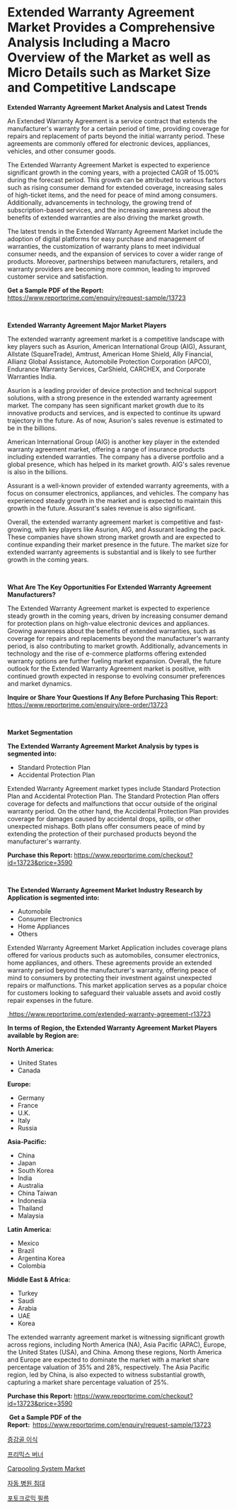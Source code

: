 <p><h1>Extended Warranty Agreement Market Provides a Comprehensive Analysis Including a Macro Overview of the Market as well as Micro Details such as Market Size and Competitive Landscape</h1></p><p><strong>Extended Warranty Agreement Market Analysis and Latest Trends</strong></p>
<p><p>An Extended Warranty Agreement is a service contract that extends the manufacturer's warranty for a certain period of time, providing coverage for repairs and replacement of parts beyond the initial warranty period. These agreements are commonly offered for electronic devices, appliances, vehicles, and other consumer goods.</p><p>The Extended Warranty Agreement Market is expected to experience significant growth in the coming years, with a projected CAGR of 15.00% during the forecast period. This growth can be attributed to various factors such as rising consumer demand for extended coverage, increasing sales of high-ticket items, and the need for peace of mind among consumers. Additionally, advancements in technology, the growing trend of subscription-based services, and the increasing awareness about the benefits of extended warranties are also driving the market growth.</p><p>The latest trends in the Extended Warranty Agreement Market include the adoption of digital platforms for easy purchase and management of warranties, the customization of warranty plans to meet individual consumer needs, and the expansion of services to cover a wider range of products. Moreover, partnerships between manufacturers, retailers, and warranty providers are becoming more common, leading to improved customer service and satisfaction.</p></p>
<p><strong>Get a Sample PDF of the Report:&nbsp;</strong> <a href="https://www.reportprime.com/enquiry/request-sample/13723">https://www.reportprime.com/enquiry/request-sample/13723</a></p>
<p>&nbsp;</p>
<p><strong>Extended Warranty Agreement Major Market Players</strong></p>
<p><p>The extended warranty agreement market is a competitive landscape with key players such as Asurion, American International Group (AIG), Assurant, Allstate (SquareTrade), Amtrust, American Home Shield, Ally Financial, Allianz Global Assistance, Automobile Protection Corporation (APCO), Endurance Warranty Services, CarShield, CARCHEX, and Corporate Warranties India.</p><p>Asurion is a leading provider of device protection and technical support solutions, with a strong presence in the extended warranty agreement market. The company has seen significant market growth due to its innovative products and services, and is expected to continue its upward trajectory in the future. As of now, Asurion's sales revenue is estimated to be in the billions.</p><p>American International Group (AIG) is another key player in the extended warranty agreement market, offering a range of insurance products including extended warranties. The company has a diverse portfolio and a global presence, which has helped in its market growth. AIG's sales revenue is also in the billions.</p><p>Assurant is a well-known provider of extended warranty agreements, with a focus on consumer electronics, appliances, and vehicles. The company has experienced steady growth in the market and is expected to maintain this growth in the future. Assurant's sales revenue is also significant.</p><p>Overall, the extended warranty agreement market is competitive and fast-growing, with key players like Asurion, AIG, and Assurant leading the pack. These companies have shown strong market growth and are expected to continue expanding their market presence in the future. The market size for extended warranty agreements is substantial and is likely to see further growth in the coming years.</p></p>
<p>&nbsp;</p>
<p><strong>What Are The Key Opportunities For Extended Warranty Agreement Manufacturers?</strong></p>
<p><p>The Extended Warranty Agreement market is expected to experience steady growth in the coming years, driven by increasing consumer demand for protection plans on high-value electronic devices and appliances. Growing awareness about the benefits of extended warranties, such as coverage for repairs and replacements beyond the manufacturer's warranty period, is also contributing to market growth. Additionally, advancements in technology and the rise of e-commerce platforms offering extended warranty options are further fueling market expansion. Overall, the future outlook for the Extended Warranty Agreement market is positive, with continued growth expected in response to evolving consumer preferences and market dynamics.</p></p>
<p><strong>Inquire or Share Your Questions If Any Before Purchasing This Report:</strong> <a href="https://www.reportprime.com/enquiry/pre-order/13723">https://www.reportprime.com/enquiry/pre-order/13723</a></p>
<p>&nbsp;</p>
<p><strong>Market Segmentation</strong></p>
<p><strong>The Extended Warranty Agreement Market Analysis by types is segmented into:</strong></p>
<p><ul><li>Standard Protection Plan</li><li>Accidental Protection Plan</li></ul></p>
<p><p>Extended Warranty Agreement market types include Standard Protection Plan and Accidental Protection Plan. The Standard Protection Plan offers coverage for defects and malfunctions that occur outside of the original warranty period. On the other hand, the Accidental Protection Plan provides coverage for damages caused by accidental drops, spills, or other unexpected mishaps. Both plans offer consumers peace of mind by extending the protection of their purchased products beyond the manufacturer's warranty.</p></p>
<p><strong>Purchase this Report:&nbsp;</strong><a href="https://www.reportprime.com/checkout?id=13723&price=3590">https://www.reportprime.com/checkout?id=13723&price=3590</a></p>
<p>&nbsp;</p>
<p><strong>The Extended Warranty Agreement Market Industry Research by Application is segmented into:</strong></p>
<p><ul><li>Automobile</li><li>Consumer Electronics</li><li>Home Appliances</li><li>Others</li></ul></p>
<p><p>Extended Warranty Agreement Market Application includes coverage plans offered for various products such as automobiles, consumer electronics, home appliances, and others. These agreements provide an extended warranty period beyond the manufacturer's warranty, offering peace of mind to consumers by protecting their investment against unexpected repairs or malfunctions. This market application serves as a popular choice for customers looking to safeguard their valuable assets and avoid costly repair expenses in the future.</p></p>
<p><a href="https://www.reportprime.com/extended-warranty-agreement-r13723">&nbsp;https://www.reportprime.com/extended-warranty-agreement-r13723</a></p>
<p><strong>In terms of Region, the Extended Warranty Agreement Market Players available by Region are:</strong></p>
<p>
    <p> <strong> North America: </strong>
        <ul>
            <li>United States</li>
            <li>Canada</li>
        </ul>
        </p> 
    <p> <strong> Europe: </strong>
        <ul>
            <li>Germany</li>
            <li>France</li>
            <li>U.K.</li>
            <li>Italy</li>
            <li>Russia</li>
        </ul>
        </p> 
    <p> <strong> Asia-Pacific: </strong>
        <ul>
            <li>China</li>
            <li>Japan</li>
            <li>South Korea</li>
            <li>India</li>
            <li>Australia</li>
            <li>China Taiwan</li>
            <li>Indonesia</li>
            <li>Thailand</li>
            <li>Malaysia</li>
        </ul>
        </p> 
    <p> <strong> Latin America: </strong>
        <ul>
            <li>Mexico</li>
            <li>Brazil</li>
            <li>Argentina Korea</li>
            <li>Colombia</li>
        </ul>
        </p> 
    <p> <strong> Middle East & Africa: </strong>
        <ul>
            <li>Turkey</li>
            <li>Saudi</li>
            <li>Arabia</li>
            <li>UAE</li>
            <li>Korea</li>
        </ul>
    </p>
    </p>
<p><p>The extended warranty agreement market is witnessing significant growth across regions, including North America (NA), Asia Pacific (APAC), Europe, the United States (USA), and China. Among these regions, North America and Europe are expected to dominate the market with a market share percentage valuation of 35% and 28%, respectively. The Asia Pacific region, led by China, is also expected to witness substantial growth, capturing a market share percentage valuation of 25%.</p></p>
<p><strong>Purchase this Report: </strong><a href="https://www.reportprime.com/checkout?id=13723&price=3590">https://www.reportprime.com/checkout?id=13723&price=3590</a></p>
<p>&nbsp;<strong>Get a Sample PDF of the Report:&nbsp;&nbsp;</strong><a href="https://www.reportprime.com/enquiry/request-sample/13723">https://www.reportprime.com/enquiry/request-sample/13723</a></p>
<p><strong></strong></p>
<p><p><a href="https://github.com/TimmyMann6767/Market-Research-Report-List-1/blob/main/456051722725.md">증강골 이식</a></p><p><a href="https://medium.com/@duculucescu2022/%ED%94%84%EB%A6%AC%EB%AF%B9%EC%8A%A4-%EB%B2%84%EB%84%88-%EC%8B%9C%EC%9E%A5-%EC%A0%84%EB%A7%9D-%EC%82%B0%EC%97%85-%EA%B0%9C%EC%9A%94-%EB%B0%8F-%EC%98%88%EC%B8%A1-2024%EB%85%84%EB%B6%80%ED%84%B0-2031%EB%85%84%EA%B9%8C%EC%A7%80-7db8486c89cc">프리믹스 버너</a></p><p><a href="https://github.com/Airanohannonzb68e5pb53oc1/Market-Research-Report-List-2/blob/main/carpooling-system-market.md">Carpooling System Market</a></p><p><a href="https://github.com/JeromeRtyau89966/Market-Research-Report-List-1/blob/main/545680522726.md">자동 병원 침대</a></p><p><a href="https://medium.com/@costelcaramitru2022/%ED%8F%AC%ED%86%A0%ED%81%AC%EB%A1%9C%EB%AF%B9-%ED%95%84%EB%A6%84-%EC%8B%9C%EC%9E%A5-%EC%84%B1%EA%B3%B5%EC%A0%81%EC%9D%B8-%EB%B9%84%EC%A6%88%EB%8B%88%EC%8A%A4-%EC%A0%84%EB%9E%B5%EC%9D%98-%EC%97%B4%EC%87%A0-2031%EB%85%84%EA%B9%8C%EC%A7%80-%EC%98%88%EC%B8%A1-2319a1637dfb">포토크로믹 필름</a></p></p>